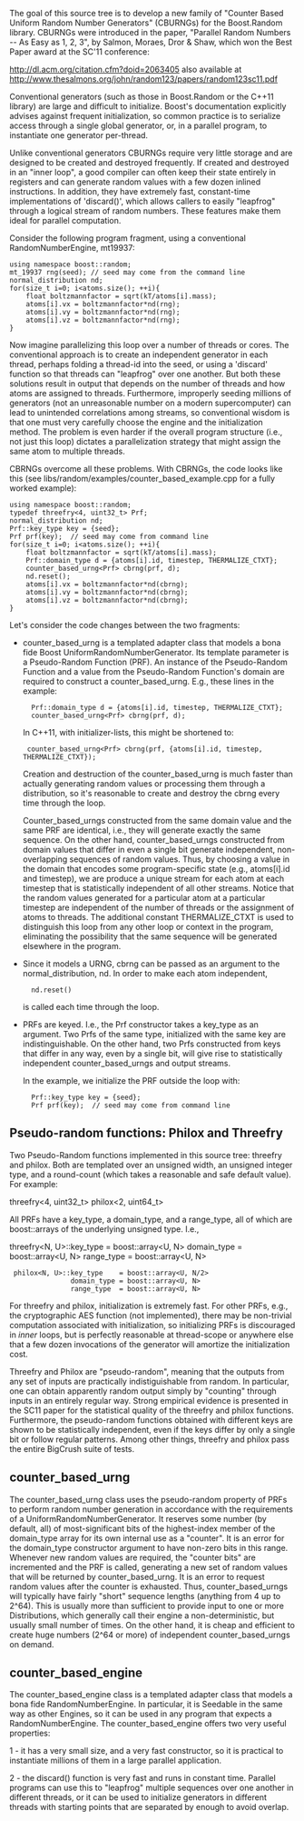 The goal of this source tree is to develop a new family of
"Counter Based Uniform Random Number Generators" (CBURNGs) for the
Boost.Random library.  CBURNGs were introduced in the paper, "Parallel
Random Numbers -- As Easy as 1, 2, 3", by Salmon, Moraes, Dror & Shaw,
which won the Best Paper award at the SC'11  conference:

http://dl.acm.org/citation.cfm?doid=2063405
also available at
http://www.thesalmons.org/john/random123/papers/random123sc11.pdf

Conventional generators (such as those in Boost.Random or the C++11
<random> library) are large and difficult to initialize.  Boost's
documentation explicitly advises against frequent initialization, so
common practice is to serialize access through a single global
generator, or, in a parallel program, to instantiate one generator
per-thread.

Unlike conventional generators CBURNGs require very little storage and
are designed to be created and destroyed frequently.  If created and
destroyed in an "inner loop", a good compiler can often keep their
state entirely in registers and can generate random values with a few
dozen inlined instructions.  In addition, they have extremely fast,
constant-time implementations of 'discard()', which allows callers to
easily "leapfrog" through a logical stream of random numbers.
These features make them ideal for parallel computation. 

Consider the following program fragment, using a conventional
RandomNumberEngine, mt19937:

    using namespace boost::random;
    mt_19937 rng(seed); // seed may come from the command line
    normal_distribution nd;
    for(size_t i=0; i<atoms.size(); ++i){
        float boltzmannfactor = sqrt(kT/atoms[i].mass);
        atoms[i].vx = boltzmannfactor*nd(rng);
        atoms[i].vy = boltzmannfactor*nd(rng);
        atoms[i].vz = boltzmannfactor*nd(rng);
    }

Now imagine parallelizing this loop over a number of threads or cores.
The conventional approach is to create an independent generator in
each thread, perhaps folding a thread-id into the seed, or using a
'discard' function so that threads can "leapfrog" over one another.
But both these solutions result in output that depends on the number
of threads and how atoms are assigned to threads.  Furthermore,
improperly seeding millions of generators (not an unreasonable number
on a modern supercomputer) can lead to unintended correlations among
streams, so conventional wisdom is that one must very carefully choose
the engine and the initialization method.  The problem is even harder
if the overall program structure (i.e., not just this loop) dictates a
parallelization strategy that might assign the same atom to multiple
threads.

CBRNGs overcome all these problems.  With CBRNGs, the code looks like
this (see libs/random/examples/counter_based_example.cpp for a fully
worked example):

    using namespace boost::random;
    typedef threefry<4, uint32_t> Prf;
    normal_distribution nd;
    Prf::key_type key = {seed};
    Prf prf(key);  // seed may come from command line
    for(size_t i=0; i<atoms.size(); ++i){
        float boltzmannfactor = sqrt(kT/atoms[i].mass);
        Prf::domain_type d = {atoms[i].id, timestep, THERMALIZE_CTXT};
        counter_based_urng<Prf> cbrng(prf, d);
        nd.reset();
        atoms[i].vx = boltzmannfactor*nd(cbrng);
        atoms[i].vy = boltzmannfactor*nd(cbrng);
        atoms[i].vz = boltzmannfactor*nd(cbrng);
    }

Let's consider the code changes between the two fragments:

- counter_based_urng is a templated adapter class that models a bona
fide Boost UniformRandomNumberGenerator.  Its template parameter is a
Pseudo-Random Function (PRF).  An instance of the Pseudo-Random
Function and a value from the Pseudo-Random Function's domain are
required to construct a counter_based_urng.  E.g., these lines in the
example:

        Prf::domain_type d = {atoms[i].id, timestep, THERMALIZE_CTXT};
        counter_based_urng<Prf> cbrng(prf, d);

    In C++11, with initializer-lists, this might be shortened to:

       counter_based_urng<Prf> cbrng(prf, {atoms[i].id, timestep, THERMALIZE_CTXT});

    Creation and destruction of the counter_based_urng is much faster than
    actually generating random values or processing them through a
    distribution, so it's reasonable to create and destroy the cbrng every
    time through the loop.
    
    Counter_based_urngs constructed from the same domain value and the
    same PRF are identical, i.e., they will generate exactly the same
    sequence.  On the other hand, counter_based_urngs constructed from
    domain values that differ in even a single bit generate independent,
    non-overlapping sequences of random values.  Thus, by choosing a value
    in the domain that encodes some program-specific state (e.g.,
    atoms[i].id and timestep), we are produce a unique
    stream for each atom at each timestep that is statistically
    independent of all other streams.  Notice that the random values
    generated for a particular atom at a particular timestep are
    independent of the number of threads or the assignment of atoms to
    threads.  The additional constant THERMALIZE_CTXT is used to
    distinguish this loop from any other loop or context in the program,
    eliminating the possibility that the same sequence will be generated
    elsewhere in the program.

- Since it models a URNG, cbrng can be passed as an argument to the
normal_distribution, nd.  In order to make each atom independent,

        nd.reset() 
    
    is called each time through the loop.

- PRFs are keyed.  I.e., the Prf constructor takes a key_type as an
argument.  Two Prfs of the same type, initialized with the same key
are indistinguishable.  On the other hand, two Prfs constructed from
keys that differ in any way, even by a single bit, will give rise to
statistically independent counter_based_urngs and output streams.

    In the example, we initialize the PRF outside the loop with:

        Prf::key_type key = {seed};
        Prf prf(key);  // seed may come from command line



Pseudo-random functions:  Philox and Threefry
---------------------------------------------

Two Pseudo-Random functions implemented in this source tree: threefry
and philox.  Both are templated over an unsigned width, an unsigned
integer type, and a round-count (which takes a reasonable and safe
default value).  For example:

   threefry<4, uint32_t>
   philox<2, uint64_t>

All PRFs have a key_type, a domain_type, and a range_type, all
of which are boost::arrays of the underlying unsigned type.  I.e.,

   threefry<N, U>::key_type    = boost::array<U, N>
                   domain_type = boost::array<U, N>
                   range_type  = boost::array<U, N>

     philox<N, U>::key_type    = boost::array<U, N/2>
                   domain_type = boost::array<U, N>
                   range_type  = boost::array<U, N>
   
For threefry and philox, initialization is extremely fast.  For other
PRFs, e.g., the cryptographic AES function (not implemented), there
may be non-trivial computation associated with initialization, so
initializing PRFs is discouraged in *inner* loops, but is perfectly
reasonable at thread-scope or anywhere else that a few dozen
invocations of the generator will amortize the initialization cost.

Threefry and Philox are "pseudo-random", meaning that the outputs from
any set of inputs are practically indistiguishable from random.  In
particular, one can obtain apparently random output simply by
"counting" through inputs in an entirely regular way.  Strong
empirical evidence is presented in the SC11 paper for the statistical
quality of the threefry and philox functions.  Furthermore, the
pseudo-random functions obtained with different keys are shown to be
statistically independent, even if the keys differ by only a single
bit or follow regular patterns.  Among other things, threefry and
philox pass the entire BigCrush suite of tests.

counter_based_urng
------------------

The counter_based_urng class uses the pseudo-random property of PRFs
to perform random number generation in accordance with the
requirements of a UniformRandomNumberGenerator.  It reserves some
number (by default, all) of most-significant bits of the highest-index
member of the domain_type array for its own internal use as a
"counter".  It is an error for the domain_type constructor argument to
have non-zero bits in this range.  Whenever new random values are
required, the "counter bits" are incremented and the PRF is called,
generating a new set of random values that will be returned by
counter_based_urng.  It is an error to request random values after the
counter is exhausted.  Thus, counter_based_urngs will typically have
fairly "short" sequence lengths (anything from 4 up to 2^64).  This is
usually more than sufficient to provide input to one or more
Distributions, which generally call their engine a non-deterministic,
but usually small number of times.  On the other hand, it is cheap and
efficient to create huge numbers (2^64 or more) of independent
counter_based_urngs on demand.


counter_based_engine
--------------------

The counter_based_engine class is a templated adapter class that
models a bona fide RandomNumberEngine.  In particular, it is Seedable
in the same way as other Engines, so it can be used in any program
that expects a RandomNumberEngine.  The counter_based_engine offers
two very useful properties:

1 - it has a very small size, and a very fast constructor, so it is
practical to instantiate millions of them in a large parallel
application.

2 - the discard() function is very fast and runs in constant time.
Parallel programs can use this to "leapfrog" multiple sequences over
one another in different threads, or it can be used to initialize
generators in different threads with starting points that are
separated by enough to avoid overlap.


